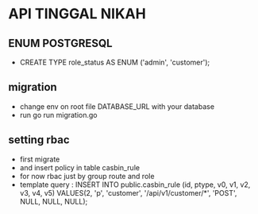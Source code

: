 
# API TINGGAL NIKAH








## ENUM POSTGRESQL

 - CREATE TYPE role_status AS ENUM ('admin', 'customer');

## migration
 - change env on root file DATABASE_URL with your database
 - run go run migration.go

## setting rbac
 - first migrate
 - and insert policy in table casbin_rule
 - for now rbac just by group route and role
 - template query : INSERT INTO public.casbin_rule
(id, ptype, v0, v1, v2, v3, v4, v5)
VALUES(2, 'p', 'customer', '/api/v1/customer/*', 'POST', NULL, NULL, NULL);


 


